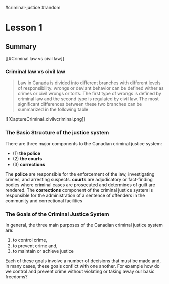 #criminal-justice
#random 
# Lesson 1
## Summary
[[#Criminal law vs civil law]]

### Criminal law vs civil law

>Law in Canada is divided into different branches with different levels of responsibility. wrongs or deviant behavior can be defined wither as crimes or civil wrongs or torts. The first type of wrongs is defined by criminal law and the second type is regulated by civil law. The most significant differences between these two branches can be summarized in the following table

![[CaptureCriminal_civilvcriminal.png]]

### The Basic Structure of the justice system

There are three major components to the Canadian criminal justice system:
- (1) **the police** 
- (2) **the courts**
- (3) **corrections**

The **police** are responsible for the enforcement of the law, investigating crimes, and arresting suspects. **courts** are adjudicatory or fact-finding bodies where criminal cases are prosecuted and determines of guilt are rendered. The **corrections** component of the criminal justice system is responsible for the administration of a sentence of offenders in the community and correctional facilities

### The Goals of the Criminal Justice System

In general, the three main purposes of the Canadian criminal justice system are:
1. to control crime,
2. to prevent crime and,
3. to maintain or achieve justice

Each of these goals involve a number of decisions that must be made and, in many cases, these goals conflict with one another. For example how do we control and prevent crime without violating or taking away our basic freedoms?

